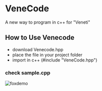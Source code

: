 # VeneCode
A new way to program in c++ for "Veneti"

## How to Use Venecode

- download Venecode.hpp
- place the file in your project folder
- import in c++ (#include "VeneCode.hpp")

### check sample.cpp

![foxdemo](https://www.sightseeingtoursitaly.com/it/wp-content/uploads/sites/2/2019/08/Rialto-Bridge_Venice-Italy.jpg)
